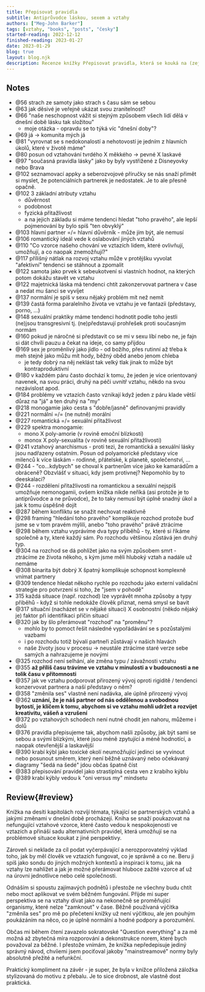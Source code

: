 ```yaml
---
title: Přepisovat pravidla
subtitle: Antiprůvodce láskou, sexem a vztahy
authors: ["Meg-John Barker"]
tags: [vztahy, "books", "posts", "česky"]
started-reading: 2022-12-12
finished-reading: 2023-01-27
date: 2023-01-29
blog: true
layout: blog.njk
description: Recenze knížky Přepisovat pravidla, která se kouká na (zejména) romantické a partnerské vztahy z různých perspektiv.
---
```


<div id="notes">

## Notes

- @56 strach ze samoty jako strach s času sám se sebou
- @63 jak děsivé je veřejně ukázat svou zranitelnost?
- @66 "naše neschopnost vážit si stejným způsobem všech lidí dělá v dnešní době lásku tak složitou"
  - moje otázka - opravdu se to týká víc "dnešní doby"?
- @69 já -> komunita mých já
- @81 "vyrovnat se s nedokonalostí a nehotovostí je jedním z hlavních úkolů, které v životě máme"
- @80 posun od vztahování tvrdého X měkkého -> pevné X laskavé
- @97 "současná pravidla lásky" jako by byly vystřižené z Disneyovky nebo Brava
- @102 seznamovací appky a seberozvojové příručky se nás snaží přimět si myslet, že potenciálních partnerek je nedostatek. Je to ale přesně opačně.
- @102 3 základní atributy vztahu
  - důvěrnost
  - podobnost
  - fyzická přitažlivost
  - a na jejich základu si máme tendenci hledat "toho pravého", ale lepší pojmenování by bylo spíš "ten obvyklý"
- @103 hlavní partner =/= hlavní důvěrník - může jím být, ale nemusí
- @106 romantický ideál vede k oslabování jiných vztahů
- @110 "Co vzorce našeho chování ve vztazích lidem, které ovlivňují, umožňují, a co naopak znemožňují?"
- @117 přílišný nátlak na rozvoj vztahu může v protějšku vyvolat "afektivní" tendenci se stáhnout a zpomalit
- @122 samota jako prvek k sebeukotvení si vlastních hodnot, na kterých potom dokážu stavět ve vztahu
- @122 majetnická láska má tendenci chtít zakonzervovat partnera v čase a nedat mu šanci se vyvíjet
- @137 normální je spíš v sexu nějaký problém mít než nemít
- @139 častá forma paralelního života ve vztahu je ve fantazii (představy, porno, ...)
- @148 sexuální praktiky máme tendenci hodnotit podle toho jestli (ne)jsou transgresivní tj. (ne)představují prohřešek proti současným normám
- @160 pokud je náročné si představit co se mi v sexu líbí nebo ne, je fajn si dát chvíli pauzu a čekat na ideje, co samy přijdou
- @169 sex je proměnlivý jako jídlo - od božího, přes rutinní až třeba k meh stejně jako můžu mít hody, běžný oběd anebo jenom chleba
  - je tedy dobrý na něj neklást tak velký tlak jinak to může být kontraproduktivní
- @180 v každém páru často dochází k tomu, že jeden je více orientovaný navenek, na svou práci, druhý na péči uvnitř vztahu, někdo na svou nezávislost apod.
- @184 problémy ve vztazích často vznikají když jeden z páru klade větší důraz na "já" a ten druhý na "my"
- @218 monogamie jako cesta s "dobře/jasně" definovanými pravidly
- @221 normální =/= (ne nutně) morální
- @227 romantická =/= sexuální přitažlivost
- @229 spektra monogamie:
  - mono X poly-amorie (v rovině emoční blízkosti)
  - monox X poly-sexualita (v rovině sexuální přitažlivosti)
- @241 vztahový anarchismus - proti tezi, že romantická a sexuální lásky jsou nadřazeny ostatním. Posun od polyamorické představy více milenců k více láskám - rodinné, přátelské, k planetě, společenství, ...
- @244 - "co...kdybych" se choval k partnerům více jako ke kamarádům a obráceně? Obzvlášť v situaci, kdy jsem protivnej? Nepomohlo by to deeskalaci?
- @244 - rozdělení přitažlivosti na romantickou a sexuální nejspíš umožňuje nemonogamii, ovšem knížka nikde neříká (asi protože je to antiprůvodce a ne průvodce), že to taky nemusí být úplně snadný úkol a jak k tomu úspěšně dojít
- @287 během konfliktu se snažit nechovat reaktivně
- @298 framing "hledání toho pravého" komplikuje rozchod protože buď jsme se v tom pravém mýlili, anebo "toho pravého" právě ztrácíme
- @298 během vztahu vyprávíme dva typy příběhů - ty, které si říkáme společně a ty, které každý sám. Po rozchodu většinou zůstává jen druhý typ.
- @304 na rozchod se dá pohlížet jako na svým způsobem smrt - ztrácíme ze života někoho, s kým jsme měli hluboký vztah a nadále už nemáme
- @308 binarita být dobrý X špatný komplikuje schopnost komplexně vnímat partnery
- @309 tendence hledat někoho rychle po rozchodu jako externí validační strategie pro potvrzení si toho, že "jsem v pohodě"
- 315 každá situace (např. rozchod) lze vyprávět mnoha způsoby a typy přiběhů - když si tohle nedokáže člověk přiznat, nemá smysl se bavit
- @317 situační (nacházet se v nějaké situaci) X osobnostní (někdo nějaký je) faktor při identifikaci příčin situací
- @320 jak by šlo přerámovat "rozchod" na "proměnu"?
  - mohlo by to pomoct řešit následné vypořádávání se s pozůstalými vazbami
  - i po rozchodu totiž bývalí partneři zůstávají v našich hlavách
  - naše životy jsou v procesu -> neustále ztrácíme staré verze sebe samých a nahrazujeme je novými
- @325 rozchod není selhání, ale změna typu / závažnosti vztahu
- @355 **až příliš času trávíme ve vztahu v minulosti a v budoucnosti a ne tolik času v přítomnosti**
- @357 jak ve vztahu podporovat přirozený vývoj oproti rigiditě / tendenci konzervovat partnera a naší představy o něm?
- @358 "změnila ses" vlastně není nadávka, ale úplně přirozený vývoj
- @362 **uznání, že je náš partner od nás oddělenou a svobodnou bytostí, je klíčem k tomu, abychom si ve vztahu mohli udržet a rozvíjet kreativitu, vášeň a vzrušení**
- @372 po vztahových schodech není nutné chodit jen nahoru, můžeme i dolů
- @376 pravidla přepisujeme tak, abychom našli způsoby, jak být sami se sebou a svými blízkými, které jsou méně zpytující a méně hodnotící, a naopak otevřenější a laskavější
- @390 krabí kýbl jako toxické okolí neumožňující jedinci se vyvinout nebo posunout směrem, který není běžně uznávaný nebo očekávaný
- diagramy "šedá na šedé" jdou občas špatně číst
- @383 přepisování pravidel jako strastiplná cesta ven z krabího kýblu
- @389 krabí kýbly vedou k "oni versus my" mindsetu

</div>

## Review{#review}

Knížka na desíti kapitolách rozvíjí témata, týkající se partnerských vztahů a jakými změnami v dnešní době procházejí. Kniha se snaží poukazovat na nefungující vztahové vzorce, které často vedou k nespokojenosti ve vztazích a přináší sadu alternativních pravidel, která umožňují se na problémové situace koukat z jiné perspektivy.

Zároveň si neklade za cíl podat vyčerpávající a nerozporovatelný výklad toho, jak by měl člověk ve vztazích fungovat, co je správně a co ne. Beru ji spíš jako sondu do jiných možných kontextů a inspiraci k tomu, jak na vztahy lze nahlížet a jak je možné přerámovat hluboce zažité vzorce ať už na úrovni jednotlivce nebo celé společnosti.

Odnáším si spoustu zajímavých podnětů i přestože ne všechny budu chtít nebo moct aplikovat ve svém běžném fungování. Přijde mi super perspektiva se na vztahy dívat jako na nekonečně se proměňující organismy, které nelze "zamknout" v čase. Běžně používaná výčitka "změnila ses" pro mě po přečetení knížky už není výčitkou, ale jen pouhým poukázáním na něco, co je úplně normální a hodné podpory a porozumění.

Občas mi během čtení zavazelo sokratovské "Question everything" a za mě možná až zbytečná míra rozporování a dekonstrukce norem, které bych považoval za běžné. I přestože vnímám, že knížka nepředepisuje jediný správný návod, chvíiemi jsem pociťoval jakoby "mainstreamové" normy byly absolutně přežité a nefunkční.

Praktický kompliment na závěr - je super, že byla v knížce přiložená záložka stylizovaná do motivu z přebalu. Je to sice drobnost, ale vlastně dost praktická.
